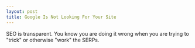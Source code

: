 ```yaml
---
layout: post
title: Google Is Not Looking For Your Site
---
```

SEO is transparent. You know you are doing it wrong when you are trying to "trick" or otherwise "work" the SERPs. 
